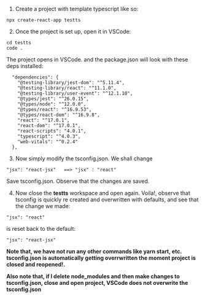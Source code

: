1. Create a project with template typescript like so:
```
npx create-react-app testts
```

2. Once the project is set up, open it in VSCode:
```
cd testts
code . 
```
The project opens in VSCode.  and the package.json will look with these deps installed:

```
  "dependencies": {
    "@testing-library/jest-dom": "^5.11.4",
    "@testing-library/react": "^11.1.0",
    "@testing-library/user-event": "^12.1.10",
    "@types/jest": "^26.0.15",
    "@types/node": "^12.0.0",
    "@types/react": "^16.9.53",
    "@types/react-dom": "^16.9.8",
    "react": "^17.0.1",
    "react-dom": "^17.0.1",
    "react-scripts": "4.0.1",
    "typescript": "^4.0.3",
    "web-vitals": "^0.2.4"
  },
```

3. Now simply modify the tsconfig.json. We shall change 
```
"jsx": "react-jsx"   ==> "jsx" : "react" 
```
Save tsconfig.json.  Observe that the changes are saved.

4. Now close the **testts**  workspace and open again.  Voila!, observe that tsconfig is quickly re created and overwritten with defaults, and see that  the change we made:
```
"jsx": "react"
```
is reset back to the default:
```
"jsx": "react-jsx" 
```

**Note that, we have not run any other commands like yarn start, etc.  tsconfig.json is automatically getting overrwritten the moment project is closed and reopened!.**

**Also note that, if I delete node_modules  and then make changes to tsconfig.json, close and open project, VSCode does not overwrite the tsconfig.json**   